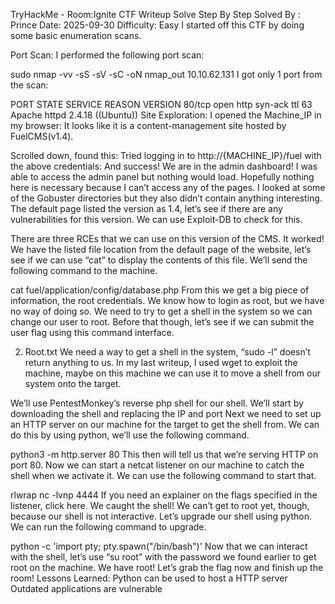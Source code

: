 TryHackMe - Room:Ignite CTF Writeup Solve Step By Step
Solved By : Prince
Date: 2025-09-30
Difficulty: Easy
I started off this CTF by doing some basic enumeration scans.

Port Scan:
I performed the following port scan:

sudo nmap -vv -sS -sV -sC -oN nmap_out 10.10.62.131
I got only 1 port from the scan:

PORT   STATE SERVICE REASON         VERSION
80/tcp open  http    syn-ack ttl 63 Apache httpd 2.4.18 ((Ubuntu))
Site Exploration:
I opened the Machine_IP in my browser:
It looks like it is a content-management site hosted by FuelCMS(v1.4).

Scrolled down, found this:
Tried logging in to http://{MACHINE_IP}/fuel with the above credentials:
And success! We are in the admin dashboard!
I was able to access the admin panel but nothing would load. Hopefully nothing here is necessary because I can’t access any of the pages. I looked at some of the Gobuster directories but they also didn’t contain anything interesting. The default page listed the version as 1.4, let’s see if there are any vulnerabilities for this version. We can use Exploit-DB to check for this.

There are three RCEs that we can use on this version of the CMS.
It worked! We have the listed file location from the default page of the website, let’s see if we can use “cat” to display the contents of this file. We’ll send the following command to the machine.

cat fuel/application/config/database.php
From this we get a big piece of information, the root credentials.
We know how to login as root, but we have no way of doing so. We need to try to get a shell in the system so we can change our user to root. Before that though, let’s see if we can submit the user flag using this command interface.

2. Root.txt
We need a way to get a shell in the system, “sudo -l” doesn’t return anything to us. In my last writeup, I used wget to exploit the machine, maybe on this machine we can use it to move a shell from our system onto the target.

We’ll use PentestMonkey’s reverse php shell for our shell. We’ll start by downloading the shell and replacing the IP and port
Next we need to set up an HTTP server on our machine for the target to get the shell from. We can do this by using python, we’ll use the following command.

python3 -m http.server 80
This then will tell us that we’re serving HTTP on port 80.
Now we can start a netcat listener on our machine to catch the shell when we activate it. We can use the following command to start that.

rlwrap nc -lvnp 4444
If you need an explainer on the flags specified in the listener, click here.
We caught the shell! We can’t get to root yet, though, because our shell is not interactive. Let’s upgrade our shell using python. We can run the following command to upgrade.

python -c 'import pty; pty.spawn("/bin/bash")'
Now that we can interact with the shell, let’s use “su root” with the password we found earlier to get root on the machine.
We have root! Let’s grab the flag now and finish up the room!
Lessons Learned:
Python can be used to host a HTTP server
Outdated applications are vulnerable

